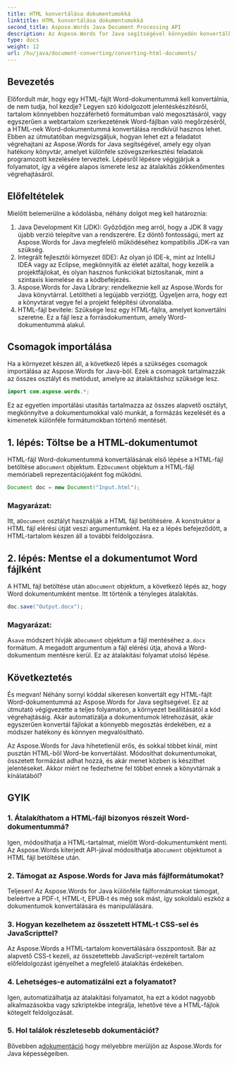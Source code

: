 ```yaml
---
title: HTML konvertálása dokumentumokká
linktitle: HTML konvertálása dokumentumokká
second_title: Aspose.Words Java Document Processing API
description: Az Aspose.Words for Java segítségével könnyedén konvertálhat HTML-t Word-dokumentummá. Átfogó útmutatónk segítségével megtudhatja, hogyan hajthatja végre ezt az átalakítást néhány lépésben.
type: docs
weight: 12
url: /hu/java/document-converting/converting-html-documents/
---
```


## Bevezetés

Előfordult már, hogy egy HTML-fájlt Word-dokumentummá kell konvertálnia, de nem tudja, hol kezdje? Legyen szó kidolgozott jelentéskészítésről, tartalom könnyebben hozzáférhető formátumban való megosztásáról, vagy egyszerűen a webtartalom szerkezetének Word-fájlban való megőrzéséről, a HTML-nek Word-dokumentummá konvertálása rendkívül hasznos lehet. Ebben az útmutatóban megvizsgáljuk, hogyan lehet ezt a feladatot végrehajtani az Aspose.Words for Java segítségével, amely egy olyan hatékony könyvtár, amelyet különféle szövegszerkesztési feladatok programozott kezelésére terveztek. Lépésről lépésre végigjárjuk a folyamatot, így a végére alapos ismerete lesz az átalakítás zökkenőmentes végrehajtásáról.

## Előfeltételek

Mielőtt belemerülne a kódolásba, néhány dolgot meg kell határoznia:

1. Java Development Kit (JDK): Győződjön meg arról, hogy a JDK 8 vagy újabb verzió telepítve van a rendszerére. Ez döntő fontosságú, mert az Aspose.Words for Java megfelelő működéséhez kompatibilis JDK-ra van szükség.
2. Integrált fejlesztői környezet (IDE): Az olyan jó IDE-k, mint az IntelliJ IDEA vagy az Eclipse, megkönnyítik az életét azáltal, hogy kezelik a projektfájlokat, és olyan hasznos funkciókat biztosítanak, mint a szintaxis kiemelése és a kódbefejezés.
3.  Aspose.Words for Java Library: rendelkeznie kell az Aspose.Words for Java könyvtárral. Letöltheti a legújabb verziót[itt](https://releases.aspose.com/words/java/). Ügyeljen arra, hogy ezt a könyvtárat vegye fel a projekt felépítési útvonalába.
4. HTML-fájl bevitele: Szüksége lesz egy HTML-fájlra, amelyet konvertálni szeretne. Ez a fájl lesz a forrásdokumentum, amely Word-dokumentummá alakul.

## Csomagok importálása

Ha a környezet készen áll, a következő lépés a szükséges csomagok importálása az Aspose.Words for Java-ból. Ezek a csomagok tartalmazzák az összes osztályt és metódust, amelyre az átalakításhoz szüksége lesz.

```java
import com.aspose.words.*;
```

Ez az egyetlen importálási utasítás tartalmazza az összes alapvető osztályt, megkönnyítve a dokumentumokkal való munkát, a formázás kezelését és a kimenetek különféle formátumokban történő mentését.

## 1. lépés: Töltse be a HTML-dokumentumot

 HTML-fájl Word-dokumentummá konvertálásának első lépése a HTML-fájl betöltése a`Document` objektum. Ez`Document` objektum a HTML-fájl memóriabeli reprezentációjaként fog működni.

```java
Document doc = new Document("Input.html");
```

### Magyarázat:

 Itt, a`Document` osztályt használják a HTML fájl betöltésére. A konstruktor a HTML fájl elérési útját veszi argumentumként. Ha ez a lépés befejeződött, a HTML-tartalom készen áll a további feldolgozásra.

## 2. lépés: Mentse el a dokumentumot Word fájlként

 A HTML fájl betöltése után a`Document` objektum, a következő lépés az, hogy Word dokumentumként mentse. Itt történik a tényleges átalakítás.

```java
doc.save("Output.docx");
```

### Magyarázat:

 A`save` módszert hívják a`Document` objektum a fájl mentéséhez a`.docx` formátum. A megadott argumentum a fájl elérési útja, ahová a Word-dokumentum mentésre kerül. Ez az átalakítási folyamat utolsó lépése.

## Következtetés

És megvan! Néhány sornyi kóddal sikeresen konvertált egy HTML-fájlt Word-dokumentummá az Aspose.Words for Java segítségével. Ez az útmutató végigvezette a teljes folyamaton, a környezet beállításától a kód végrehajtásáig. Akár automatizálja a dokumentumok létrehozását, akár egyszerűen konvertál fájlokat a könnyebb megosztás érdekében, ez a módszer hatékony és könnyen megvalósítható.

Az Aspose.Words for Java hihetetlenül erős, és sokkal többet kínál, mint pusztán HTML-ből Word-be konvertálást. Módosíthat dokumentumokat, összetett formázást adhat hozzá, és akár menet közben is készíthet jelentéseket. Akkor miért ne fedezhetne fel többet ennek a könyvtárnak a kínálatából?

## GYIK

### 1. Átalakíthatom a HTML-fájl bizonyos részeit Word-dokumentummá?

 Igen, módosíthatja a HTML-tartalmat, mielőtt Word-dokumentumként menti. Az Aspose.Words kiterjedt API-jával módosíthatja a`Document` objektumot a HTML fájl betöltése után.

### 2. Támogat az Aspose.Words for Java más fájlformátumokat?

Teljesen! Az Aspose.Words for Java különféle fájlformátumokat támogat, beleértve a PDF-t, HTML-t, EPUB-t és még sok mást, így sokoldalú eszköz a dokumentumok konvertálására és manipulálására.

### 3. Hogyan kezelhetem az összetett HTML-t CSS-sel és JavaScripttel?

Az Aspose.Words a HTML-tartalom konvertálására összpontosít. Bár az alapvető CSS-t kezeli, az összetettebb JavaScript-vezérelt tartalom előfeldolgozást igényelhet a megfelelő átalakítás érdekében.

### 4. Lehetséges-e automatizálni ezt a folyamatot?

Igen, automatizálhatja az átalakítási folyamatot, ha ezt a kódot nagyobb alkalmazásokba vagy szkriptekbe integrálja, lehetővé téve a HTML-fájlok kötegelt feldolgozását.

### 5. Hol találok részletesebb dokumentációt?

 Bővebben a[dokumentáció](https://reference.aspose.com/words/java/) hogy mélyebbre merüljön az Aspose.Words for Java képességeiben.
